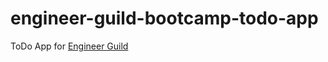 # engineer-guild-bootcamp-todo-app
ToDo App for [Engineer Guild](https://github.com/engineer-guild-gsskt)
